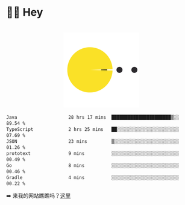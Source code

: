 
# 👋🏻 Hey
<div align="center">
	<br>
	<img src="https://raw.githubusercontent.com/Aniket965/Aniket965/master/pacman.svg?sanitize=true" width="200" height="200">
	<br>
</div>

<!--START_SECTION:waka-->

```text
Java                   28 hrs 17 mins  ██████████████████████▒░░   89.54 %
TypeScript             2 hrs 25 mins   ██░░░░░░░░░░░░░░░░░░░░░░░   07.69 %
JSON                   23 mins         ▒░░░░░░░░░░░░░░░░░░░░░░░░   01.26 %
prototext              9 mins          ░░░░░░░░░░░░░░░░░░░░░░░░░   00.49 %
Go                     8 mins          ░░░░░░░░░░░░░░░░░░░░░░░░░   00.46 %
Gradle                 4 mins          ░░░░░░░░░░░░░░░░░░░░░░░░░   00.22 %
```

<!--END_SECTION:waka-->

 ➡️  来我的网站瞧瞧吗？[这里](https://www.shaolongfei.com)
